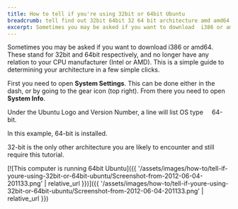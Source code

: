 ```yaml
---
title: How to tell if you're using 32bit or 64bit Ubuntu
breadcrumb: tell find out 32bit 64bit 32 64 bit architecture amd amd64 i intel i386 i586 i686
excerpt: Sometimes you may be asked if you want to download  i386 or amd64. These stand for 32bit and 64bit respectively, and no longer have any relation to your CPU manufacturer (Intel or AMD). This is a simple guide to determining your architecture in a few simple clicks.
---
```


Sometimes you may be asked if you want to download  i386 or amd64. These stand for 32bit and 64bit respectively, and no longer have any relation to your CPU manufacturer (Intel or AMD). This is a simple guide to determining your architecture in a few simple clicks.

First you need to open **System Settings**. This can be done either in the dash, or by going to the gear icon (top right). From there you need to open **System Info**.

Under the Ubuntu Logo and Version Number, a line will list <span class="box">OS type &nbsp;&nbsp;&nbsp; 64-bit</span>.

In this example, 64-bit is installed.

32-bit is the only other architecture you are likely to encounter and still require this tutorial.

[![This computer is running 64bit Ubuntu]({{ '/assets/images/how-to/tell-if-youre-using-32bit-or-64bit-ubuntu/Screenshot-from-2012-06-04-201133.png' | relative_url }})]({{ '/assets/images/how-to/tell-if-youre-using-32bit-or-64bit-ubuntu/Screenshot-from-2012-06-04-201133.png' | relative_url }})
